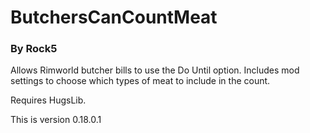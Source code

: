 # ButchersCanCountMeat
### By Rock5
Allows Rimworld butcher bills to use the Do Until option.
Includes mod settings to choose which types of meat to include in the count.

Requires HugsLib.

This is version 0.18.0.1
